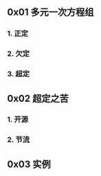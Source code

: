 ## 0x01 多元一次方程组

### 1. 正定

### 2. 欠定

### 3. 超定

## 0x02 超定之苦

### 1. 开源

### 2. 节流

## 0x03 实例





